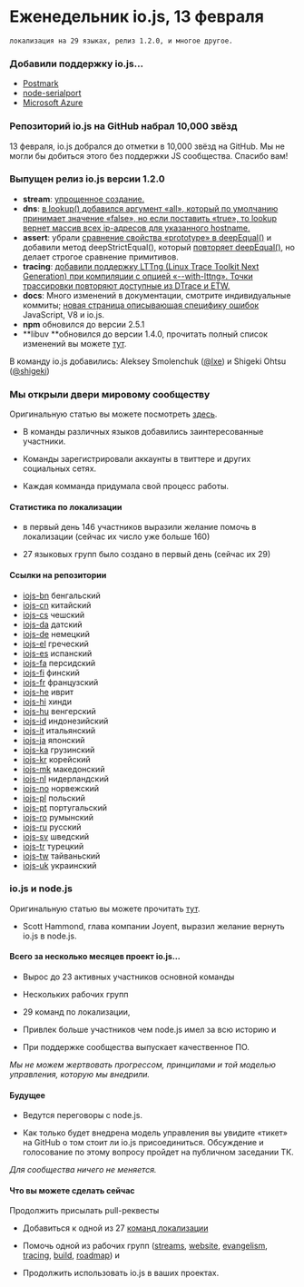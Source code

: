 # Еженедельник io.js, 13 февраля

    локализация на 29 языках, релиз 1.2.0, и многое другое.

### Добавили поддержку io.js…
 * [Postmark](http://blog.postmarkapp.com/post/110829734198/its-official-were-getting-cozy-with-node-js)
 * [node-serialport](https://github.com/voodootikigod/node-serialport/issues/439)
 * [Microsoft Azure](http://azure.microsoft.com/en-us/documentation/articles/web-sites-nodejs-iojs/)

### Репозиторий io.js на GitHub набрал 10,000 звёзд

13 февраля, io.js добрался до отметки в 10,000 звёзд на GitHub. Мы не могли бы добиться этого без поддержки JS сообщества. Спасибо вам!

### Выпущен релиз io.js версии 1.2.0
* **stream**: [упрощенное создание.](https://github.com/iojs/readable-stream/issues/102)
* **dns**: [в lookup() добавился аргумент «all», который по умолчанию принимает значение «false», но если поставить «true», то lookup вернет массив всех  ip-адресов для указанного hostname.](https://github.com/iojs/io.js/pull/744)
* **assert**: убрали [сравнение свойства «prototype» в deepEqual()](https://github.com/iojs/io.js/pull/636) и добавили метод deepStrictEqual(), который [повторяет deepEqual()](https://github.com/iojs/io.js/pull/639), но делает строгое сравнение примитивов.
* **tracing**: [добавили поддержку LTTng (Linux Trace Toolkit Next Generation) при компиляции с опцией «--with-lttng». Точки трассировки повторяют доступные из DTrace и ETW.](https://github.com/iojs/io.js/pull/702)
* **docs**: Много изменений в документации, смотрите индивидуальные коммиты; [новая страница описывающая специфику ошибок ](https://iojs.org/api/errors.html) JavaScript, V8 и io.js.
* **npm** обновился до версии 2.5.1
* **libuv **обновился до версии 1.4.0, прочитать полный список изменений вы можете [тут](https://github.com/libuv/libuv/blob/v1.x/ChangeLog).

В команду io.js добавились: Aleksey Smolenchuk ([@lxe](https://github.com/lxe)) и Shigeki Ohtsu ([@shigeki](https://github.com/shigeki))

### Мы открыли двери мировому сообществу

Оригинальную статью вы можете посмотреть [здесь](https://medium.com/@mikeal/how-io-js-built-a-146-person-27-language-localization-effort-in-one-day-65e5b1c49a62).

* В команды различных языков добавились заинтересованные участники.

* Команды зарегистрировали аккаунты в твиттере и других социальных сетях.

* Каждая комманда придумала свой процесс работы.

#### Статистика по локализации

* в первый день 146 участников выразили желание помочь в локализации (сейчас их число уже больше 160)

* 27 языковых групп было создано в первый день (сейчас их 29)

#### Ссылки на репозитории

* [iojs-bn](https://github.com/iojs/iojs-bn) бенгальский
* [iojs-cn](https://github.com/iojs/iojs-cn) китайский
* [iojs-cs](https://github.com/iojs/iojs-cs) чешский
* [iojs-da](https://github.com/iojs/iojs-da) датский
* [iojs-de](https://github.com/iojs/iojs-de) немецкий
* [iojs-el](https://github.com/iojs/iojs-el) греческий
* [iojs-es](https://github.com/iojs/iojs-es) испанский
* [iojs-fa](https://github.com/iojs/iojs-fa) персидский
* [iojs-fi](https://github.com/iojs/iojs-fi) финский
* [iojs-fr](https://github.com/iojs/iojs-fr) французский
* [iojs-he](https://github.com/iojs/iojs-he) иврит
* [iojs-hi](https://github.com/iojs/iojs-hi) хинди
* [iojs-hu](https://github.com/iojs/iojs-hu) венгерский
* [iojs-id](https://github.com/iojs/iojs-id) индонезийский
* [iojs-it](https://github.com/iojs/iojs-it) итальянский
* [iojs-ja](https://github.com/iojs/iojs-ja) японский
* [iojs-ka](https://github.com/iojs/iojs-ka) грузинский
* [iojs-kr](https://github.com/iojs/iojs-kr) корейский
* [iojs-mk](https://github.com/iojs/iojs-mk) македонский
* [iojs-nl](https://github.com/iojs/iojs-nl) нидерландский
* [iojs-no](https://github.com/iojs/iojs-no) норвежский
* [iojs-pl](https://github.com/iojs/iojs-pl) польский
* [iojs-pt](https://github.com/iojs/iojs-pt) португальский
* [iojs-ro](https://github.com/iojs/iojs-ro) румынский
* [iojs-ru](https://github.com/iojs/iojs-ru) русский
* [iojs-sv](https://github.com/iojs/iojs-sv) шведский
* [iojs-tr](https://github.com/iojs/iojs-tr) турецкий
* [iojs-tw](https://github.com/iojs/iojs-tw) тайваньский
* [iojs-uk](https://github.com/iojs/iojs-uk) украинский

### io.js и node.js

Оригинальную статью вы можете прочитать [тут](https://medium.com/@iojs/io-js-and-a-node-js-foundation-4e14699fb7be).

* Scott Hammond, глава компании Joyent, выразил желание вернуть io.js в node.js.

#### Всего за несколько месяцев проект io.js…

* Вырос до 23 активных участников основной команды

* Нескольких рабочих групп

* 29 команд по локализации,

* Привлек больше участников чем node.js имел за всю историю и

* При поддержке сообщества выпускает качественное ПО.

_Мы не можем жертвовать прогрессом, принципами и той моделью управления, которую мы внедрили._

#### Будущее

* Ведутся переговоры с node.js.

* Как только будет внедрена модель управления вы увидите «тикет» на GitHub о том стоит ли io.js присоединиться. Обсуждение и голосование по  этому вопросу пройдет на публичном заседании ТК.

_Для сообщества ничего не меняется._

#### Что вы можете сделать сейчас

Продолжить присылать pull-реквесты

* Добавиться к одной из 27 [команд локализации](https://github.com/iojs/website/issues/125)

* Помочь одной из рабочих групп ([streams](https://github.com/iojs/readable-stream), [website](https://github.com/iojs/website), [evangelism](https://github.com/iojs/website/labels/evangelism), [tracing](https://github.com/iojs/tracing-wg), [build](https://github.com/iojs/build), [roadmap](https://github.com/iojs/roadmap)) и

* Продолжить использовать io.js в ваших проектах.

   
